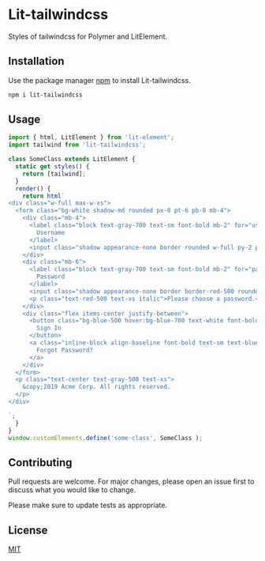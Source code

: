 # Lit-tailwindcss

Styles of tailwindcss for Polymer and LitElement.

## Installation

Use the package manager [npm](https://www.npmjs.com/) to install Lit-tailwindcss.

```bash
npm i lit-tailwindcss
```

## Usage

```javascript
import { html, LitElement } from 'lit-element';
import tailwind from 'lit-tailwindcss';

class SomeClass extends LitElement {
  static get styles() {
    return [tailwind];
  }
  render() {
    return html`
<div class="w-full max-w-xs">
  <form class="bg-white shadow-md rounded px-8 pt-6 pb-8 mb-4">
    <div class="mb-4">
      <label class="block text-gray-700 text-sm font-bold mb-2" for="username">
        Username
      </label>
      <input class="shadow appearance-none border rounded w-full py-2 px-3 text-gray-700 leading-tight focus:outline-none focus:shadow-outline" id="username" type="text" placeholder="Username">
    </div>
    <div class="mb-6">
      <label class="block text-gray-700 text-sm font-bold mb-2" for="password">
        Password
      </label>
      <input class="shadow appearance-none border border-red-500 rounded w-full py-2 px-3 text-gray-700 mb-3 leading-tight focus:outline-none focus:shadow-outline" id="password" type="password" placeholder="******************">
      <p class="text-red-500 text-xs italic">Please choose a password.</p>
    </div>
    <div class="flex items-center justify-between">
      <button class="bg-blue-500 hover:bg-blue-700 text-white font-bold py-2 px-4 rounded focus:outline-none focus:shadow-outline" type="button">
        Sign In
      </button>
      <a class="inline-block align-baseline font-bold text-sm text-blue-500 hover:text-blue-800" href="#">
        Forgot Password?
      </a>
    </div>
  </form>
  <p class="text-center text-gray-500 text-xs">
    &copy;2019 Acme Corp. All rights reserved.
  </p>
</div>

`;
  }
}
window.customElements.define('some-class', SomeClass );
```

## Contributing
Pull requests are welcome. For major changes, please open an issue first to discuss what you would like to change.

Please make sure to update tests as appropriate.

## License
[MIT](https://choosealicense.com/licenses/mit/)